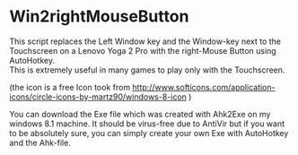 Win2rightMouseButton
====================

This script replaces the Left Window key and the Window-key next to the Touchscreen on a Lenovo Yoga 2 Pro 
with the right-Mouse Button using AutoHotkey.   
This is extremely useful in many games to play only with the Touchscreen.

(the icon is a free Icon took from http://www.softicons.com/application-icons/circle-icons-by-martz90/windows-8-icon )

You can download the Exe file which was created with Ahk2Exe on my windows 8.1 machine. It should be virus-free due to AntiVir but if you want to be absolutely sure, you can simply create your own Exe with AutoHotkey and the Ahk-file.
